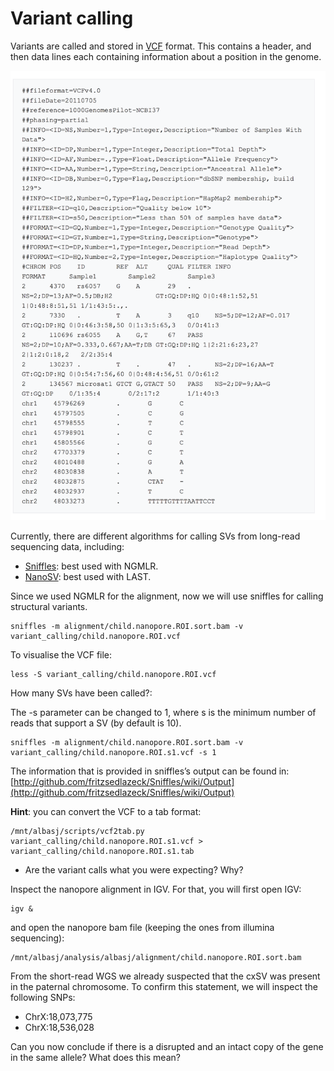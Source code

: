 # Variant calling

Variants are called and stored in [VCF](http://samtools.github.io/hts-specs/VCFv4.2.pdf) format. This contains a header, and then data lines each containing information about a position in the genome.

<img src="//raw.githubusercontent.com/alsanju/train_malta_nanopore/master/images/vcf.png" alt="img_3" class="inline"/>

Currently, there are different algorithms for calling SVs from long-read sequencing data, including:
-	[Sniffles](http://github.com/fritzsedlazeck/Sniffles): best used with NGMLR. 
-	[NanoSV](http://github.com/philres/ngmlr): best used with LAST.

Since we used NGMLR for the alignment, now we will use sniffles for calling structural variants.

```
sniffles -m alignment/child.nanopore.ROI.sort.bam -v variant_calling/child.nanopore.ROI.vcf
```

To visualise the VCF file:

```
less -S variant_calling/child.nanopore.ROI.vcf
```

How many SVs have been called?:

The -s parameter can be changed to 1, where s is the minimum number of reads that support a SV (by default is 10).

```
sniffles -m alignment/child.nanopore.ROI.sort.bam -v variant_calling/child.nanopore.ROI.s1.vcf -s 1
```

The information that is provided in sniffles’s output can be found in:
[http://github.com/fritzsedlazeck/Sniffles/wiki/Output](http://github.com/fritzsedlazeck/Sniffles/wiki/Output)

**Hint**: you can convert the VCF to a tab format:

```
/mnt/albasj/scripts/vcf2tab.py variant_calling/child.nanopore.ROI.s1.vcf > variant_calling/child.nanopore.ROI.s1.tab
```

- Are the variant calls what you were expecting? Why?

Inspect the nanopore alignment in IGV. For that, you will first open IGV:

```
igv &
```

and open the nanopore bam file (keeping the ones from illumina sequencing):

```
/mnt/albasj/analysis/albasj/alignment/child.nanopore.ROI.sort.bam
```

From the short-read WGS we already suspected that the cxSV was present in the paternal chromosome. To confirm this statement, we will inspect the following SNPs:

 - ChrX:18,073,775
 - ChrX:18,536,028

Can you now conclude if there is a disrupted and an intact copy of the gene in the same allele? What does this mean?

